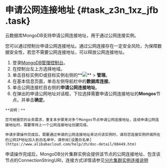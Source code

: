 # 申请公网连接地址 {#task_z3n_1xz_jfb .task}

云数据库MongoDB支持申请公网连接地址，用于通过公网连接实例。

您可以通过控制台申请公网连接地址。通过公网连接存在一定安全风险，为保障数据安全性，若您不需要公网连接地址，可以释放公网连接地址。

1.   登录[MongoDB管理控制台](https://mongodb.console.aliyun.com/)。 
2.   在控制台左上方选择地域。 
3.  单击目标实例ID或目标实例右侧的**![](http://static-aliyun-doc.oss-cn-hangzhou.aliyuncs.com/assets/img/6689/154028504413802_zh-CN.png)** \> **管理**。 
4.   在基本信息页面，单击左侧导航栏中的**数据库连接**。 
5.   单击公网连接栏目右侧的**申请公网连接地址**。 
6.   在弹出的申请公网地址对话框，下拉选择需要申请公网连接地址的**Mongos**节点，并单击**确定**。 

    **说明：** 

    您可根据您的业务需求，重复本步骤来对多个Mongos节点申请公网连接地址，连续申请公网连接地址时，需要等待上一个公网连接地址创建完成。

    申请步骤操作完成后，需要通过申请的公网连接地址来访问该实例时，请将您连接实例终端所在的公网IP地址加入到白名单中，请参阅[设置白名单](https://www.alibabacloud.com/help/zh/doc-detail/88449.htm)


申请操作完成后，MongoDB分片集群实例会提供该节点的公网连接地址、包含该节点的ConnectionStringURI，连接方式详情请参见[分片集群实例连接说明](https://www.alibabacloud.com/help/zh/doc-detail/55188.htm)

